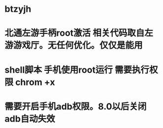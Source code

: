 # btzyjh
# 北通左游手柄root激活 相关代码取自左游游戏厅。无任何优化。仅仅是能用
# shell脚本 手机使用root运行 需要执行权限 chrom +x
# 需要开启手机adb权限。8.0以后关闭adb自动失效
